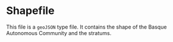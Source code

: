 # Shapefile

This file is a `geoJSON` type file. It contains the shape of the Basque Autonomous Community and the stratums. 
